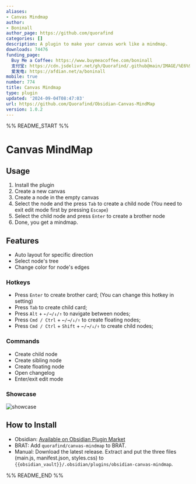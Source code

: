 ```yaml
---
aliases:
- Canvas Mindmap
author:
- Boninall
author_page: https://github.com/quorafind
categories: []
description: A plugin to make your canvas work like a mindmap.
downloads: 74476
funding_page:
  Buy Me a Coffee: https://www.buymeacoffee.com/boninall
  支付宝: https://cdn.jsdelivr.net/gh/Quorafind/.github@main/IMAGE/%E6%94%AF%E4%BB%98%E5%AE%9D%E4%BB%98%E6%AC%BE%E7%A0%81.jpg
  爱发电: https://afdian.net/a/boninall
mobile: true
number: 774
title: Canvas Mindmap
type: plugin
updated: '2024-09-04T08:47:03'
url: https://github.com/Quorafind/Obsidian-Canvas-MindMap
version: 1.0.2
---
```


%% README_START %%

# Canvas MindMap

## Usage

1. Install the plugin
2. Create a new canvas
3. Create a node in the empty canvas
4. Select the node and the press `Tab` to create a child node (You need to exit edit mode first by pressing `Escape`)
5. Select the child node and press `Enter` to create a brother node
6. Done, you get a mindmap.

## Features

- Auto layout for specific direction
- Select node's tree
- Change color for node's edges

### Hotkeys

- Press `Enter` to create brother card; (You can change this hotkey in setting)
- Press `Tab` to create child card;
- Press `Alt` + `←/→/↓/↑` to navigate between nodes;
- Press `Cmd / Ctrl` + `←/→/↓/↑` to create floating nodes;
- Press `Cmd / Ctrl` + `Shift` + `←/→/↓/↑` to create child nodes;

### Commands

- Create child node
- Create sibling node
- Create floating node
- Open changelog
- Enter/exit edit mode

### Showcase

![showcase](https://raw.githubusercontent.com/Quorafind/obsidian-canvas-mindmap/master/showcase.gif)

## How to Install

- Obsidian: [Available on Obsidian Plugin Market](https://obsidian.md/plugins?id=canvas-mindmap)
- BRAT: Add `quorafind/canvas-mindmap` to BRAT.
- Manual: Download the latest release. Extract and put the three files (main.js, manifest.json, styles.css) to `{{obsidian_vault}}/.obsidian/plugins/obsidian-canvas-mindmap`.

%% README_END %%
